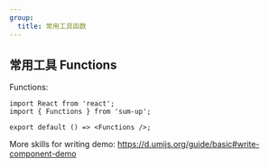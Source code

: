 ```yaml
---
group:
  title: 常用工具函数
---
```


## 常用工具 Functions

Functions:

```tsx
import React from 'react';
import { Functions } from 'sum-up';

export default () => <Functions />;
```

More skills for writing demo: https://d.umijs.org/guide/basic#write-component-demo
